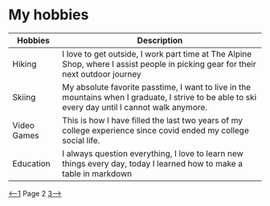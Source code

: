 # My hobbies 


| Hobbies | Description |
| ----------- | ----------- |
| Hiking | I love to get outside, I work part time at The Alpine Shop, where I assist people in picking gear for their next outdoor journey |
| Skiing  | My absolute favorite passtime, I want to live in the mountains when I graduate, I strive to be able to ski every day until I cannot walk anymore. |
| Video Games | This is how I have filled the last two years of my college experience since covid ended my college social life. |
| Education | I always question everything, I love to learn new things every day, today I learned how to make a table in markdown|

[<--1](README.md) Page 2 [3-->](Pictures.md)